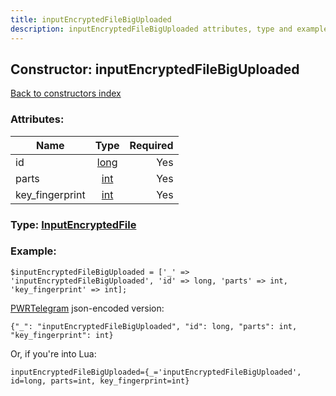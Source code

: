 ```yaml
---
title: inputEncryptedFileBigUploaded
description: inputEncryptedFileBigUploaded attributes, type and example
---
```

## Constructor: inputEncryptedFileBigUploaded  
[Back to constructors index](index.md)



### Attributes:

| Name     |    Type       | Required |
|----------|:-------------:|---------:|
|id|[long](../types/long.md) | Yes|
|parts|[int](../types/int.md) | Yes|
|key\_fingerprint|[int](../types/int.md) | Yes|



### Type: [InputEncryptedFile](../types/InputEncryptedFile.md)


### Example:

```
$inputEncryptedFileBigUploaded = ['_' => 'inputEncryptedFileBigUploaded', 'id' => long, 'parts' => int, 'key_fingerprint' => int];
```  

[PWRTelegram](https://pwrtelegram.xyz) json-encoded version:

```
{"_": "inputEncryptedFileBigUploaded", "id": long, "parts": int, "key_fingerprint": int}
```


Or, if you're into Lua:  


```
inputEncryptedFileBigUploaded={_='inputEncryptedFileBigUploaded', id=long, parts=int, key_fingerprint=int}

```


